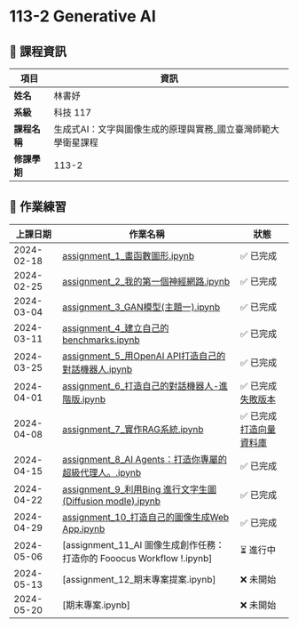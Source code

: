 # 113-2 Generative AI

## 📌 課程資訊
| 項目   | 資訊 |
|--------|------|
| **姓名** | 林書妤 |
| **系級** | 科技 117 |
| **課程名稱** | 生成式AI：文字與圖像生成的原理與實務_國立臺灣師範大學衛星課程 |
| **修課學期** | 113-2 |  

## 📝 作業練習
| 上課日期  | 作業名稱 | 狀態 |
|-----------|------------------------------|--------|
| 2024-02-18 | [assignment_1_畫函數圖形.ipynb](assignment_1_畫函數圖形.ipynb) | ✅ 已完成 |
| 2024-02-25 | [assignment_2_我的第一個神經網路.ipynb](assignment_2_我的第一個神經網路.ipynb) | ✅ 已完成 |
| 2024-03-04 | [assignment_3_GAN模型(主題一).ipynb](assignment_3_GAN模型(主題一).ipynb) | ✅ 已完成 |
| 2024-03-11 | [assignment_4_建立自己的benchmarks.ipynb](assignment_4_建立自己的benchmarks.ipynb) | ✅ 已完成 |
| 2024-03-25 | [assignment_5_用OpenAI API打造自己的對話機器人.ipynb](assignment_5_用OpenAI_API打造自己的對話機器人.ipynb) | ✅ 已完成 |
| 2024-04-01 | [assignment_6_打造自己的對話機器人-進階版.ipynb](assignment_6_打造自己的對話機器人_進階版.ipynb) | ✅ 已完成 [失敗版本](fail.ipynb)|
| 2024-04-08 | [assignment_7_實作RAG系統.ipynb](assignment_7_實作RAG系統.ipynb) | ✅ 已完成 [打造向量資料庫](打造向量資料庫.ipynb)|
| 2024-04-15 | [assignment_8_AI Agents：打造你專屬的超級代理人。.ipynb](assignment_8_AI_Agents：打造你專屬的超級代理人.ipynb) | ✅ 已完成  |
| 2024-04-22 | [assignment_9_利用Bing 進行文字生圖(Diffusion modle).ipynb](assignment_9_利用Bing_進行文字生圖(Diffusion_modle).ipynb) | ✅ 已完成 |
| 2024-04-29 | [assignment_10_打造自己的圖像生成Web App.ipynb](assignment_10_打造自己的圖像生成Web_App.ipynb) | ✅ 已完成 |
| 2024-05-06 | [assignment_11_AI 圖像生成創作任務：打造你的 Fooocus Workflow !.ipynb] | ⏳ 進行中 |
| 2024-05-13 | [assignment_12_期末專案提案.ipynb] | ❌ 未開始 |
| 2024-05-20 | [期末專案.ipynb] | ❌ 未開始 |


